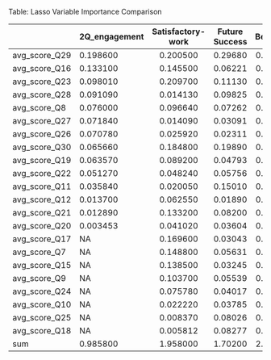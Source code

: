 Table: Lasso Variable Importance Comparison

|              |2Q_engagement | Satisfactory-work | Future Success | Belonging | Retention |
|:-------------|:-------------|:-----------------:|:--------------:|:---------:|:---------:|
|avg_score_Q29 |0.198600      |     0.200500      |    0.29680     | 0.287700  | 0.188500  |
|avg_score_Q16 |0.133100      |     0.145500      |    0.06221     | 0.091250  | 0.062770  |
|avg_score_Q23 |0.098010      |     0.209700      |    0.11130     | 0.248100  |    NA     |
|avg_score_Q28 |0.091090      |     0.014130      |    0.09825     | 0.043540  | 0.098640  |
|avg_score_Q8  |0.076000      |     0.096640      |    0.07262     | 0.026600  | 0.185300  |
|avg_score_Q27 |0.071840      |     0.014090      |    0.03091     | 0.088870  | 0.044190  |
|avg_score_Q26 |0.070780      |     0.025920      |    0.02311     | 0.027720  | 0.005989  |
|avg_score_Q30 |0.065660      |     0.184800      |    0.19890     | 0.194400  | 0.120100  |
|avg_score_Q19 |0.063570      |     0.089200      |    0.04793     | 0.074000  | 0.081320  |
|avg_score_Q22 |0.051270      |     0.048240      |    0.05756     | 0.005011  | 0.013440  |
|avg_score_Q11 |0.035840      |     0.020050      |    0.15010     | 0.183400  | 0.166100  |
|avg_score_Q12 |0.013700      |     0.062550      |    0.01890     | 0.040170  | 0.017940  |
|avg_score_Q21 |0.012890      |     0.133200      |    0.08200     | 0.139200  | 0.008383  |
|avg_score_Q20 |0.003453      |     0.041020      |    0.03604     | 0.049500  | 0.089220  |
|avg_score_Q17 |NA            |     0.169600      |    0.03043     | 0.051510  | 0.099530  |
|avg_score_Q7  |NA            |     0.148800      |    0.05631     | 0.117400  | 0.006320  |
|avg_score_Q15 |NA            |     0.138500      |    0.03245     | 0.163500  | 0.030000  |
|avg_score_Q9  |NA            |     0.103700      |    0.05539     | 0.152600  | 0.081390  |
|avg_score_Q24 |NA            |     0.075780      |    0.04017     | 0.023690  | 0.139900  |
|avg_score_Q10 |NA            |     0.022220      |    0.03785     | 0.186300  | 0.014770  |
|avg_score_Q25 |NA            |     0.008370      |    0.08026     | 0.017790  | 0.055640  |
|avg_score_Q18 |NA            |     0.005812      |    0.08277     | 0.088010  | 0.193300  |
|sum           |0.985800      |     1.958000      |    1.70200     | 2.300000  | 1.703000  |
